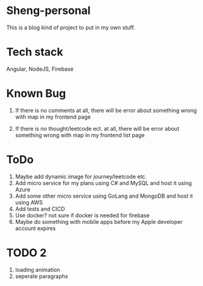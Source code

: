 # Sheng-personal

This is a blog kind of project to put in my own stuff.

# Tech stack

Angular, NodeJS, Firebase

# Known Bug

1. If there is no comments at all, there will be error about something wrong with map in my frontend page

2. If there is no thought/leetcode ect. at all, there will be error about something wrong with map in my frontend list page

# ToDo

1. Maybe add dynamic image for journey/leetcode etc.
2. Add micro service for my plans using C# and MySQL and host it using Azure
3. Add some other micro service using GoLang and MongoDB and host it using AWS
4. Add tests and CICD
5. Use docker? not sure if docker is needed for firebase
6. Maybe do something with mobile apps before my Apple developer account expires

# TODO 2

1. loading animation
2. seperate paragraphs
